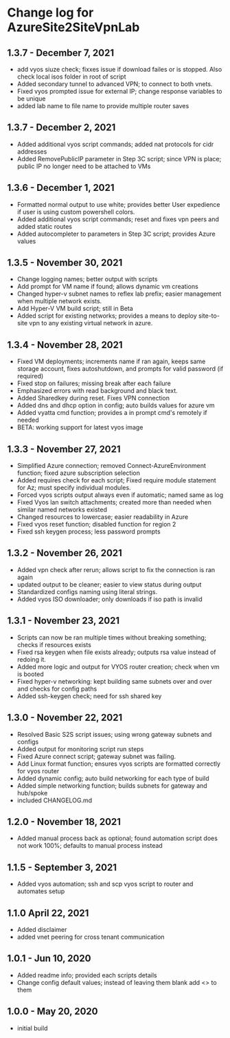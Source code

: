 # Change log for AzureSite2SiteVpnLab

## 1.3.7 - December 7, 2021

- add vyos siuze check; fixxes issue if download failes or is stopped. Also check local isos folder in root of script
- Added secondary tunnel to advanced VPN; to connect to both vnets.
- Fixed vyos prompted issue for external IP; change response variables to be unique
- added lab name to file name to provide multiple router saves

## 1.3.7 - December 2, 2021

- Added additional vyos script commands; added nat protocols for cidr addresses
- Added RemovePublicIP parameter in Step 3C script; since VPN is place; public IP no longer need to be attached to VMs

## 1.3.6 - December 1, 2021

- Formatted normal output to use white; provides better User expedience if user is using custom powershell colors.
- Added additional vyos script commands; reset and fixes vpn peers and added static routes
- Added autocompleter to parameters in Step 3C script; provides Azure values

## 1.3.5 - November 30, 2021

- Change logging names; better output with scripts
- Add prompt for VM name if found; allows dynamic vm creations
- Changed hyper-v subnet names to reflex lab prefix; easier management when multiple network exists.
- Add Hyper-V VM build script; still in Beta
- Added script for existing networks; provides a means to deploy site-to-site vpn to any existing virtual network in azure.

## 1.3.4 - November 28, 2021

- Fixed VM deployments; increments name if ran again, keeps same storage account, fixes autoshutdown, and prompts for valid password (if required)
- Fixed stop on failures; missing break after each failure
- Emphasized errors with read background and black text.
- Added Sharedkey during reset. Fixes VPN connection
- Added dns and dhcp option in config; auto builds values for azure vm
- Added vyatta cmd function; provides a in prompt cmd's remotely if needed
- BETA: working support for latest vyos image

## 1.3.3 - November 27, 2021

- Simplified Azure connection; removed Connect-AzureEnvironment function; fixed azure subscription selection
- Added requires check for each script; Fixed require module statement for Az; must specify individual modules.
- Forced vyos scripts output always even if automatic; named same as log
- Fixed Vyos lan switch attachments; created more than needed when similar named networks existed
- Changed resources to lowercase; easier readability in Azure
- Fixed vyos reset function; disabled function for region 2
- Fixed ssh keygen process; less password prompts

## 1.3.2 - November 26, 2021

- Added vpn check after rerun; allows script to fix the connection is ran again
- updated output to be cleaner; easier to view status during output
- Standardized configs naming using literal strings.
- Added vyos ISO downloader; only downloads if iso path is invalid

## 1.3.1 - November 23, 2021

- Scripts can now be ran multiple times without breaking something; checks if resources exists
- Fixed rsa keygen when file exists already; outputs rsa value instead of redoing it.
- Added more logic and output for VYOS router creation; check when vm is booted
- Fixed hyper-v networking: kept building same subnets over and over and checks for config paths
- Added ssh-keygen check; need for ssh shared key

## 1.3.0 - November 22, 2021

- Resolved Basic S2S script issues; using wrong gateway subnets and configs
- Added output for monitoring script run steps
- Fixed Azure connect script; gateway subnet was failing.
- Add Linux format function; ensures vyos scripts are formatted correctly for vyos router
- Added dynamic config; auto build networking for each type of build
- Added simple networking function; builds subnets for gateway and hub/spoke
- included CHANGELOG.md

## 1.2.0 - November 18, 2021

- Added manual process back as optional; found automation script does not work 100%; defaults to manual process instead

## 1.1.5 - September 3, 2021

- Added vyos automation; ssh and scp vyos script to router and automates setup

## 1.1.0 April 22, 2021

- Added disclaimer
- added vnet peering for cross tenant communication

## 1.0.1 - Jun 10, 2020

- Added readme info; provided each scripts details
- Change config default values; instead of leaving them blank add <> to them


## 1.0.0 - May 20, 2020

- initial build
